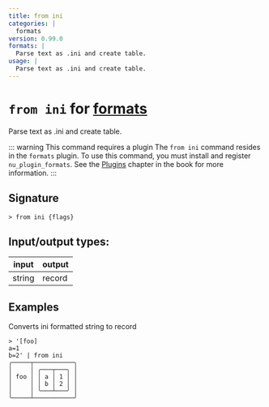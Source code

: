 ```yaml
---
title: from ini
categories: |
  formats
version: 0.99.0
formats: |
  Parse text as .ini and create table.
usage: |
  Parse text as .ini and create table.
---
```

<!-- This file is automatically generated. Please edit the command in https://github.com/nushell/nushell instead. -->

# `from ini` for [formats](/commands/categories/formats.md)

<div class='command-title'>Parse text as .ini and create table.</div>

::: warning This command requires a plugin
The `from ini` command resides in the `formats` plugin.
To use this command, you must install and register `nu_plugin_formats`.
See the [Plugins](/book/plugins.html) chapter in the book for more information.
:::

## Signature

```> from ini {flags} ```


## Input/output types:

| input  | output |
| ------ | ------ |
| string | record |

## Examples

Converts ini formatted string to record
```nu
> '[foo]
a=1
b=2' | from ini
╭─────┬───────────╮
│     │ ╭───┬───╮ │
│ foo │ │ a │ 1 │ │
│     │ │ b │ 2 │ │
│     │ ╰───┴───╯ │
╰─────┴───────────╯
```
